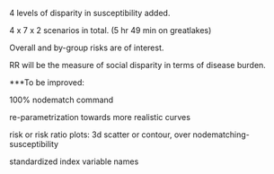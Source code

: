 4 levels of disparity in susceptibility added.

4 x 7 x 2 scenarios in total. (5 hr 49 min on greatlakes)

Overall and by-group risks are of interest.

RR will be the measure of social disparity in terms of disease burden.

***To be improved:

100% nodematch command

re-parametrization towards more realistic curves

risk or risk ratio plots: 3d scatter or contour, over nodematching-susceptibility

standardized index variable names
